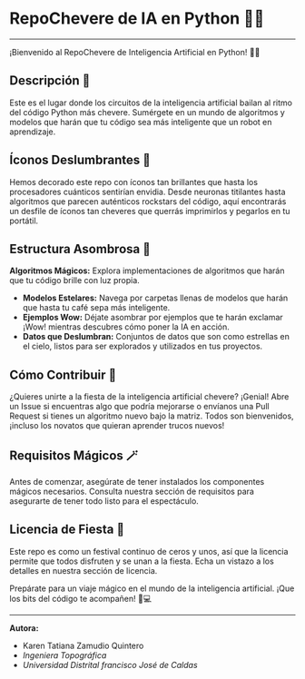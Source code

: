 # RepoChevere de IA en Python 🤖🚀
---
¡Bienvenido al RepoChevere de Inteligencia Artificial en Python! 🧠✨

## Descripción 🤖
Este es el lugar donde los circuitos de la inteligencia artificial bailan al ritmo del código Python más chevere. Sumérgete en un mundo de algoritmos y modelos que harán que tu código sea más inteligente que un robot en aprendizaje.

## Íconos Deslumbrantes 💫
Hemos decorado este repo con íconos tan brillantes que hasta los procesadores cuánticos sentirían envidia. Desde neuronas titilantes hasta algoritmos que parecen auténticos rockstars del código, aquí encontrarás un desfile de íconos tan cheveres que querrás imprimirlos y pegarlos en tu portátil.

## Estructura Asombrosa 🌌
**Algoritmos Mágicos:** Explora implementaciones de algoritmos que harán que tu código brille con luz propia.
- **Modelos Estelares:** Navega por carpetas llenas de modelos que harán que hasta tu café sepa más inteligente.
- **Ejemplos Wow:** Déjate asombrar por ejemplos que te harán exclamar ¡Wow! mientras descubres cómo poner la IA en acción.
- **Datos que Deslumbran:** Conjuntos de datos que son como estrellas en el cielo, listos para ser explorados y utilizados en tus proyectos.

## Cómo Contribuir 🤖
¿Quieres unirte a la fiesta de la inteligencia artificial chevere? ¡Genial! Abre un Issue si encuentras algo que podría mejorarse o envíanos una Pull Request si tienes un algoritmo nuevo bajo la matriz. Todos son bienvenidos, ¡incluso los novatos que quieran aprender trucos nuevos!

## Requisitos Mágicos 🪄
Antes de comenzar, asegúrate de tener instalados los componentes mágicos necesarios. Consulta nuestra sección de requisitos para asegurarte de tener todo listo para el espectáculo.

## Licencia de Fiesta 🎉
Este repo es como un festival continuo de ceros y unos, así que la licencia permite que todos disfruten y se unan a la fiesta. Echa un vistazo a los detalles en nuestra sección de licencia.

Prepárate para un viaje mágico en el mundo de la inteligencia artificial. ¡Que los bits del código te acompañen! 🌟💻

---

**Autora:**
- Karen Tatiana Zamudio Quintero
- _Ingeniera Topográfica_
- _Universidad Distrital francisco José de Caldas_

